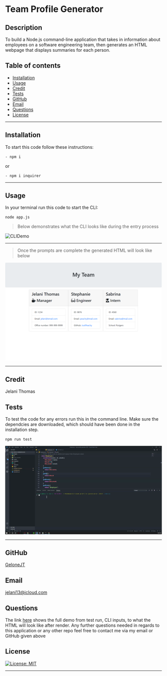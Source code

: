 # Team Profile Generator

  ## Description
  To build a Node.js command-line application that takes in information about employees on a software engineering team, then generates an HTML webpage that displays summaries for each person.

  ## Table of contents
  - [Installation](#installation)
  - [Usage](#usage)
  - [Credit](#credit)
  - [Tests](#tests)
  - [GitHub](#github)
  - [Email](#email)
  - [Questions](#questions)
  - [License](#license)
<hr>

  ## Installation

  To start this code follow these instructions:
  ```
  - npm i
  ```
  or
  ```
  - npm i inquirer
  ```
<hr>

  ## Usage
  In your terminal run this code to start the CLI:
  ```
  node app.js
  ```

  > Below demonstrates what the CLI looks like during the entry process

  ![CLIDemo](images/CLIDemo.gif)
  
  <hr>

  > Once the prompts are complete the generated HTML will look like below
  
  ![ResultsImage](images/TeamHTML.png)

  <hr>

  ## Credit
  Jelani Thomas

  ## Tests
  To test the code for any errors run this in the command line. Make sure the dependcies are downloaded, which should have been done in the installation step. 
  ```
  npm run test
  ```

  ![TestsDemo](images/TestedPassed.gif)

  <hr>

  ## GitHub
  [GeloneJT](https://github.com/GeloneJT)

  ## Email
  jelani13@icloud.com

  ## Questions

  The link [here](https://youtu.be/SZXD6Y_Am1o) shows the full demo from test run, CLI  inputs, to what the HTML will look like after render.
  Any further questions needed in regards to this application or any other repo feel free to contact me via my email or GitHub given above 

  ## License
  [![License: MIT](https://img.shields.io/badge/License-MIT-yellow.svg)](https://opensource.org/licenses/MIT)


  <hr>
